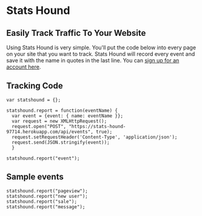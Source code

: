 # Stats Hound
## Easily Track Traffic To Your Website

Using Stats Hound is very simple. You'll put the code below into every page on your site that you want to track. Stats Hound will record every event and save it with the name in quotes in the last line. You can <a href="https://stats-hound-97714.herokuapp.com">sign up for an account here</a>.

## Tracking Code
```
var statshound = {};

statshound.report = function(eventName) {
  var event = {event: { name: eventName }};
  var request = new XMLHttpRequest();
  request.open("POST", "https://stats-hound-97714.herokuapp.com/api/events", true);
  request.setRequestHeader('Content-Type', 'application/json');
  request.send(JSON.stringify(event));
  }

statshound.report("event");
```
## Sample events
```
statshound.report("pageview");
statshound.report("new user");
statshound.report("sale");
statshound.report("message");
```
